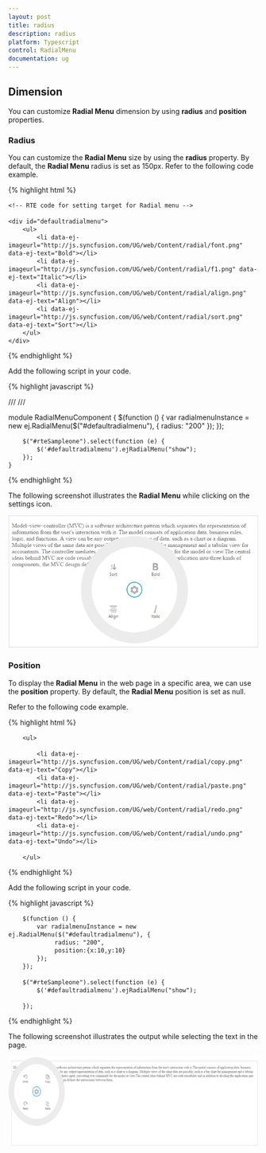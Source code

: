 ```yaml
---
layout: post
title: radius
description: radius
platform: Typescript
control: RadialMenu
documentation: ug
---
```


## Dimension

You can customize **Radial Menu** dimension by using **radius** and **position** properties.

### Radius

You can customize the **Radial Menu** size by using the **radius** property. By default, the **Radial Menu** radius is set as 150px. Refer to the following code example.

{% highlight html %}

    <!-- RTE code for setting target for Radial menu -->

    <div id="defaultradialmenu">
        <ul>
            <li data-ej-imageurl="http://js.syncfusion.com/UG/web/Content/radial/font.png" data-ej-text="Bold"></li>
            <li data-ej-imageurl="http://js.syncfusion.com/UG/web/Content/radial/f1.png" data-ej-text="Italic"></li>
            <li data-ej-imageurl="http://js.syncfusion.com/UG/web/Content/radial/align.png" data-ej-text="Align"></li>
            <li data-ej-imageurl="http://js.syncfusion.com/UG/web/Content/radial/sort.png" data-ej-text="Sort"></li>
        </ul>
    </div>
    
{% endhighlight %}

Add the following script in your code.
    
{% highlight javascript %}

/// <reference path="tsfiles/jquery.d.ts" />
/// <reference path="tsfiles/ej.web.all.d.ts" />

module RadialMenuComponent {
        $(function () {
            var radialmenuInstance = new ej.RadialMenu($("#defaultradialmenu"), {
                 radius: "200"
                 });
        });
        
        $("#rteSampleone").select(function (e) {
            $('#defaultradialmenu').ejRadialMenu("show");
        });
    } 

{% endhighlight %}


The following screenshot illustrates the **Radial Menu** while clicking on the settings icon.

![](dimension-images\dimension_img2.png)

### Position 

To display the **Radial Menu** in the web page in a specific area, we can use the **position** property. By default, the **Radial Menu** position is set as null. 

Refer to the following code example.

{% highlight html %}

        <ul>
        
            <li data-ej-imageurl="http://js.syncfusion.com/UG/web/Content/radial/copy.png" data-ej-text="Copy"></li>
            <li data-ej-imageurl="http://js.syncfusion.com/UG/web/Content/radial/paste.png" data-ej-text="Paste"></li>
            <li data-ej-imageurl="http://js.syncfusion.com/UG/web/Content/radial/redo.png" data-ej-text="Redo"></li>
            <li data-ej-imageurl="http://js.syncfusion.com/UG/web/Content/radial/undo.png" data-ej-text="Undo"></li>

        </ul>

{% endhighlight %}

Add the following script in your code.
    
{% highlight javascript %}

        $(function () {
            var radialmenuInstance = new ej.RadialMenu($("#defaultradialmenu"), {
                 radius: "200",
                 position:{x:10,y:10}
            });
        });
        
        $("#rteSampleone").select(function (e) {
            $('#defaultradialmenu').ejRadialMenu("show");

        });

{% endhighlight %}



The following screenshot illustrates the output while selecting the text in the page.

![](dimension-images\dimension_img4.png)
